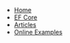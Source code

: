 - [Home](/)
- [EF Core](https://www.learnentityframeworkcore.com/)
- [Articles](/articles)
- [Online Examples](/online-examples)